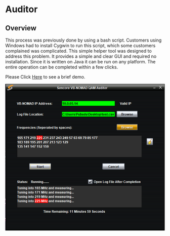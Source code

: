 # Auditor

## Overview

This process was previously done by using a bash script. Customers using Windows had to install Cygwin to run this script, which some customers complained was complicated. This simple helper tool was designed to address this problem. It provides a simple and clear GUI and required no installation. Since it is written on Java it can be run on any platform. The entire operation can be completed within a few clicks. 

Please Click [Here](https://youtu.be/dYWTHK3TkKU) to see a brief demo.
 
![Screen shot of the user view](Test_Files/qam-ss.PNG)
